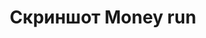 ---
image: /assets/images/screenshots/money-run/money-run-screenshot-1.png
title: "Скриншот Money run"
---